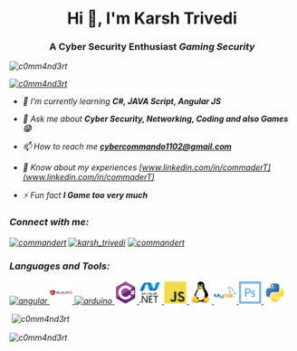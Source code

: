 <h1 align="center">Hi 👋, I'm Karsh Trivedi</h1>
<h3 align="center">A Cyber Security Enthusiast <i>Gaming Security<i></h3>

<p align="left"> <img src="https://komarev.com/ghpvc/?username=c0mm4nd3rt&label=Profile%20views&color=0e75b6&style=flat" alt="c0mm4nd3rt" /> </p>

<p align="left"> <a href="https://github.com/ryo-ma/github-profile-trophy"><img src="https://github-profile-trophy.vercel.app/?username=c0mm4nd3rt" alt="c0mm4nd3rt" /></a> </p>

- 🌱 I’m currently learning **C#, JAVA Script, Angular JS**

- 💬 Ask me about **Cyber Security, Networking, Coding and also Games😜**

- 📫 How to reach me **cybercommando1102@gmail.com**

- 📄 Know about my experiences [www.linkedin.com/in/commaderT](www.linkedin.com/in/commaderT)

- ⚡ Fun fact **I Game too very much**

<h3 align="left">Connect with me:</h3>
<p align="left">
<a href="https://linkedin.com/in/commandert" target="blank"><img align="center" src="https://raw.githubusercontent.com/rahuldkjain/github-profile-readme-generator/master/src/images/icons/Social/linked-in-alt.svg" alt="commandert" height="30" width="40" /></a>
<a href="https://instagram.com/karsh_trivedi" target="blank"><img align="center" src="https://raw.githubusercontent.com/rahuldkjain/github-profile-readme-generator/master/src/images/icons/Social/instagram.svg" alt="karsh_trivedi" height="30" width="40" /></a>
<a href="https://www.codechef.com/users/commandert" target="blank"><img align="center" src="https://cdn.jsdelivr.net/npm/simple-icons@3.1.0/icons/codechef.svg" alt="commandert" height="30" width="40" /></a>
</p>

<h3 align="left">Languages and Tools:</h3>
<p align="left"> <a href="https://angular.io" target="_blank" rel="noreferrer"> <img src="https://angular.io/assets/images/logos/angular/angular.svg" alt="angular" width="40" height="40"/> </a> <a href="https://angular.io" target="_blank" rel="noreferrer"> <img src="https://raw.githubusercontent.com/devicons/devicon/master/icons/angularjs/angularjs-original-wordmark.svg" alt="angularjs" width="40" height="40"/> </a> <a href="https://www.arduino.cc/" target="_blank" rel="noreferrer"> <img src="https://cdn.worldvectorlogo.com/logos/arduino-1.svg" alt="arduino" width="40" height="40"/> </a> <a href="https://www.w3schools.com/cs/" target="_blank" rel="noreferrer"> <img src="https://raw.githubusercontent.com/devicons/devicon/master/icons/csharp/csharp-original.svg" alt="csharp" width="40" height="40"/> </a> <a href="https://dotnet.microsoft.com/" target="_blank" rel="noreferrer"> <img src="https://raw.githubusercontent.com/devicons/devicon/master/icons/dot-net/dot-net-original-wordmark.svg" alt="dotnet" width="40" height="40"/> </a> <a href="https://developer.mozilla.org/en-US/docs/Web/JavaScript" target="_blank" rel="noreferrer"> <img src="https://raw.githubusercontent.com/devicons/devicon/master/icons/javascript/javascript-original.svg" alt="javascript" width="40" height="40"/> </a> <a href="https://www.linux.org/" target="_blank" rel="noreferrer"> <img src="https://raw.githubusercontent.com/devicons/devicon/master/icons/linux/linux-original.svg" alt="linux" width="40" height="40"/> </a> <a href="https://www.mysql.com/" target="_blank" rel="noreferrer"> <img src="https://raw.githubusercontent.com/devicons/devicon/master/icons/mysql/mysql-original-wordmark.svg" alt="mysql" width="40" height="40"/> </a> <a href="https://www.photoshop.com/en" target="_blank" rel="noreferrer"> <img src="https://raw.githubusercontent.com/devicons/devicon/master/icons/photoshop/photoshop-line.svg" alt="photoshop" width="40" height="40"/> </a> <a href="https://www.python.org" target="_blank" rel="noreferrer"> <img src="https://raw.githubusercontent.com/devicons/devicon/master/icons/python/python-original.svg" alt="python" width="40" height="40"/> </a> </p>

<p>&nbsp;<img align="center" src="https://github-readme-stats.vercel.app/api?username=c0mm4nd3rt&show_icons=true&locale=en" alt="c0mm4nd3rt" /></p>

<p><img align="center" src="https://github-readme-streak-stats.herokuapp.com/?user=c0mm4nd3rt&" alt="c0mm4nd3rt" /></p>
